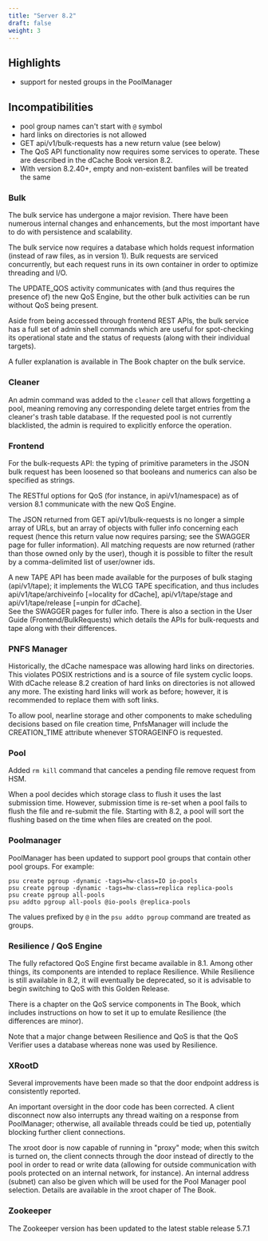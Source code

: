 ```yaml
---
title: "Server 8.2"
draft: false
weight: 3
---
```

## Highlights

- support for nested groups in the PoolManager

## Incompatibilities

- pool group names can't start with `@` symbol
- hard links on directories is not allowed
- GET api/v1/bulk-requests has a new return value (see below)
- The QoS API functionality now requires some services to operate. These are described in the dCache Book version 8.2.
- With version 8.2.40+, empty and non-existent banfiles will be treated the same




### Bulk

The bulk service has undergone a major revision.  There have
been numerous internal changes and enhancements, but the most
important have to do with persistence and scalability.

The bulk service now requires a database which holds
request information (instead of raw files, as in version 1).
Bulk requests are serviced concurrently, but each request
runs in its own container in order to optimize threading
and I/O.  

The UPDATE_QOS activity communicates with (and thus requires
the presence of) the new QoS Engine, but the other bulk
activities can be run without QoS being present.  

Aside from being accessed through frontend REST APIs,
the bulk service has a full set of admin shell commands
which are useful for spot-checking its operational state
and the status of requests (along with their individual targets).

A fuller explanation is available in The Book
chapter on the bulk service.


### Cleaner

An admin command was added to the `cleaner` cell that allows forgetting a pool, meaning removing any corresponding delete target entries from the cleaner's trash table database. If the requested pool is not currently blacklisted, the admin is required to explicitly enforce the operation.



### Frontend

For the bulk-requests API:  the typing of primitive parameters in the JSON
bulk request has been loosened so that booleans and numerics can also be 
specified as strings. 

The RESTful options for QoS (for instance, in api/v1/namespace) as of 
version 8.1 communicate with the new QoS Engine.

The JSON returned from GET api/v1/bulk-requests is no longer a
simple array of URLs, but an array of objects with fuller info 
concerning each request (hence this return value now requires 
parsing; see the SWAGGER page for fuller information).  All matching
requests are now returned (rather than those owned only by the user), 
though it is possible to filter the result by a comma-delimited list 
of user/owner ids.

A new TAPE API has been made available for the purposes of
bulk staging (api/v1/tape); it implements the WLCG TAPE specification,
and thus includes api/v1/tape/archiveinfo [=locality for dCache], 
api/v1/tape/stage and api/v1/tape/release [=unpin for dCache].  
See the SWAGGER pages for fuller info.  There is also a section 
in the User Guide (Frontend/BulkRequests) which details the APIs 
for bulk-requests and tape along with their differences.



### PNFS Manager

Historically, the dCache namespace was allowing hard links on directories. This violates
POSIX restrictions and is a source of file system cyclic loops. With dCache release 8.2
creation of hard links on directories is not allowed any more. The existing hard links will
work as before; however, it is recommended to replace them with soft links.

To allow pool, nearline storage and other components to make scheduling decisions based on
file creation time, PnfsManager will include the CREATION_TIME attribute whenever STORAGEINFO 
is requested.

### Pool

Added `rm kill` command that canceles a pending file remove request from HSM.

When a pool decides which storage class to flush it uses the last submission time. However, submission
time is re-set when a pool fails to flush the file and re-submit the file. Starting with 8.2, 
a pool will sort the flushing based on the time when files are created on the pool.

### Poolmanager

PoolManager has been updated to support pool groups that contain other pool groups. For example:

```
psu create pgroup -dynamic -tags=hw-class=IO io-pools
psu create pgroup -dynamic -tags=hw-class=replica replica-pools
psu create pgroup all-pools
psu addto pgroup all-pools @io-pools @replica-pools
```

The values prefixed by `@` in the `psu addto pgroup` command are treated as groups.


### Resilience / QoS Engine

The fully refactored QoS Engine first became available in 8.1.  Among
other things, its components are intended to replace Resilience.   While
Resilience is still available in 8.2, it will eventually be deprecated, so it
is advisable to begin switching to QoS with this Golden Release.  

There is a chapter on the QoS service components in The Book, which includes
instructions on how to set it up to emulate Resilience (the differences are minor).

Note that a major change between Resilience and QoS is that the QoS Verifier
uses a database whereas none was used by Resilience.




### XRootD

Several improvements have been made so that the door endpoint address is consistently reported.

An important oversight in the door code has been corrected.  A client disconnect now also
interrupts any thread waiting on a response from PoolManager; otherwise, all available threads
could be tied up, potentially blocking further client connections.

The xroot door is now capable of running in "proxy" mode; when this switch is turned on,
the client connects through the door instead of directly to the pool in order to read or write data 
(allowing for outside communication with pools protected on an internal network, for instance).  An
internal address (subnet) can also be given which will be used for the Pool Manager pool selection.
Details are available in the xroot chaper of The Book.

### Zookeeper

The Zookeeper version has been updated to the latest stable release 5.7.1